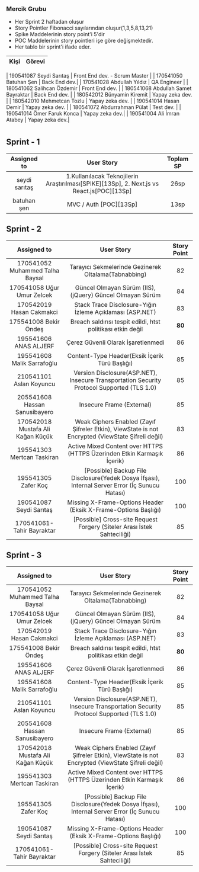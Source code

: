 
### Mercik Grubu 
- Her Sprint 2 haftadan oluşur
- Story Pointler Fibonacci sayılarından oluşur(1,3,5,8,13,21)
- Spike Maddelerinin story point'i 5'dir
- POC Maddelerinin story pointleri işe göre değişmektedir.
- Her tablo bir sprint'i ifade eder.

| Kişi  | Görevi |
| :-----: | :---: | 

| 190541087 Seydi Sarıtaş   | Front End dev. - Scrum Master | 
| 170541050 Batuhan Şen | Back End dev.|
| 170541028 Abdullah Yıldız | QA Engineer |
| 180541062 Salihcan Özdemir   | Front End dev. | 
| 180541068 Abdullah Samet Bayraktar   | Back End dev.  | 
| 180542012 Bünyamin Kiremit   | Yapay zeka dev. | 
| 180542010 Mehmetcan Tozlu   | Yapay zeka dev. | 
| 190541014 Hasan Demir  | Yapay zeka dev. | 
| 180541072 Abdurrahman Pülat  | Test dev. | 
| 190541014 Ömer Faruk Konca  | Yapay zeka dev.| 
| 190541004 Ali İmran Atabey  | Yapay zeka dev.| 
#

## Sprint - 1

| Assigned to  | User Story  | Toplam SP |
| :-----: | :---: | :---: |
| seydi sarıtaş   | 1.Kullanılacak Teknojilerin Araştırılması[SPIKE][13Sp], 2. Next.js vs React.js[POC][13Sp]| 26sp |
| batuhan şen | MVC / Auth [POC][13Sp] | 13sp
## Sprint - 2

| Assigned to  | User Story  | Story Point |
| :-----: | :---: | :---: |
| 170541052 Muhammed Talha Baysal    | Tarayıcı Sekmelerinde Gezinerek Oltalama(Tabnabbing) | 82 |
| 170541058 Uğur Umur Zelcek   | Güncel Olmayan Sürüm  (IIS), (jQuery) Güncel Olmayan Sürüm | 84 |
| 170542019 Hasan Cakmakci   | Stack Trace Disclosure-Yığın İzleme Açıklaması (ASP.NET) | 83 |
| 175541008 Bekir Öndeş    | Breach saldırısı tespit edildi, htst politikası etkin değil | **80** |
| 195541606 ANAS ALJERF | Çerez Güvenli Olarak İşaretlenmedi | 86 |
| 195541608  Malik Sarrafoğlu   | Content-Type Header(Eksik İçerik Türü Başlığı)  | 85 |
| 210541101 Aslan Koyuncu     | Version Disclosure(ASP.NET), Insecure Transportation Security Protocol Supported (TLS 1.0) | 85 |
| 205541608 Hassan Sanusibayero    | Insecure Frame (External) | 85|
| 170542018 Mustafa Ali Kağan Küçük  | Weak Ciphers Enabled (Zayıf Şifreler Etkin), ViewState is not Encrypted (ViewState Şifreli değil) | 83 |
| 195541303 Mertcan Taskiran  | Active Mixed Content over HTTPS (HTTPS Üzerinden Etkin Karmaşık İçerik) | 86 |
| 195541305 Zafer Koç  | [Possible] Backup File Disclosure(Yedek Dosya İfşası), Internal Server Error (İç Sunucu Hatası) | 100 |
| 190541087 Seydi Sarıtaş   | Missing X-Frame-Options Header (Eksik X-Frame-Options Başlığı) | 100 |
| 170541061-Tahir Bayraktar  | [Possible] Cross-site Request Forgery (Siteler Arası İstek Sahteciliği) | 85 |

## Sprint - 3

| Assigned to  | User Story  | Story Point |
| :-----: | :---: | :---: |
| 170541052 Muhammed Talha Baysal    | Tarayıcı Sekmelerinde Gezinerek Oltalama(Tabnabbing) | 82 |
| 170541058 Uğur Umur Zelcek   | Güncel Olmayan Sürüm  (IIS), (jQuery) Güncel Olmayan Sürüm | 84 |
| 170542019 Hasan Cakmakci   | Stack Trace Disclosure-Yığın İzleme Açıklaması (ASP.NET) | 83 |
| 175541008 Bekir Öndeş    | Breach saldırısı tespit edildi, htst politikası etkin değil | **80** |
| 195541606 ANAS ALJERF | Çerez Güvenli Olarak İşaretlenmedi | 86 |
| 195541608  Malik Sarrafoğlu   | Content-Type Header(Eksik İçerik Türü Başlığı)  | 85 |
| 210541101 Aslan Koyuncu     | Version Disclosure(ASP.NET), Insecure Transportation Security Protocol Supported (TLS 1.0) | 85 |
| 205541608 Hassan Sanusibayero    | Insecure Frame (External) | 85|
| 170542018 Mustafa Ali Kağan Küçük  | Weak Ciphers Enabled (Zayıf Şifreler Etkin), ViewState is not Encrypted (ViewState Şifreli değil) | 83 |
| 195541303 Mertcan Taskiran  | Active Mixed Content over HTTPS (HTTPS Üzerinden Etkin Karmaşık İçerik) | 86 |
| 195541305 Zafer Koç  | [Possible] Backup File Disclosure(Yedek Dosya İfşası), Internal Server Error (İç Sunucu Hatası) | 100 |
| 190541087 Seydi Sarıtaş   | Missing X-Frame-Options Header (Eksik X-Frame-Options Başlığı) | 100 |
| 170541061-Tahir Bayraktar  | [Possible] Cross-site Request Forgery (Siteler Arası İstek Sahteciliği) | 85 |


